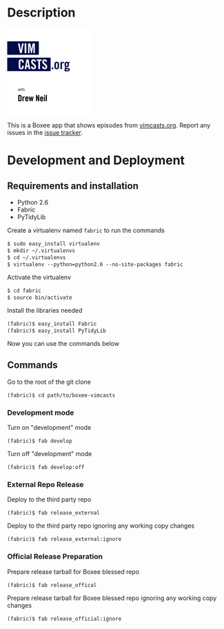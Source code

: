 # Description

![Vimcasts Logo](http://github.com/claytron/boxee-vimcasts/raw/master/thumb.png)

This is a Boxee app that shows episodes from [vimcasts.org](http://vimcasts.org). Report any issues in the [issue tracker](http://github.com/claytron/boxee-vimcasts/issues).

# Development and Deployment

## Requirements and installation

- Python 2.6
- Fabric
- PyTidyLib

Create a virtualenv named `fabric` to run the commands

    $ sudo easy_install virtualenv
    $ mkdir ~/.virtualenvs
    $ cd ~/.virtualenvs
    $ virtualenv --python=python2.6 --no-site-packages fabric

Activate the virtualenv

    $ cd fabric
    $ source bin/activate

Install the libraries needed

    (fabric)$ easy_install Fabric
    (fabric)$ easy_install PyTidyLib

Now you can use the commands below

## Commands

Go to the root of the git clone

    (fabric)$ cd path/to/boxee-vimcasts

### Development mode

Turn on "development" mode

    (fabric)$ fab develop

Turn off "development" mode

    (fabric)$ fab develop:off


### External Repo Release

Deploy to the third party repo

    (fabric)$ fab release_external

Deploy to the third party repo ignoring any working copy changes

    (fabric)$ fab release_external:ignore

### Official Release Preparation

Prepare release tarball for Boxee blessed repo

    (fabric)$ fab release_offical

Prepare release tarball for Boxee blessed repo ignoring any working copy changes

    (fabric)$ fab release_official:ignore
